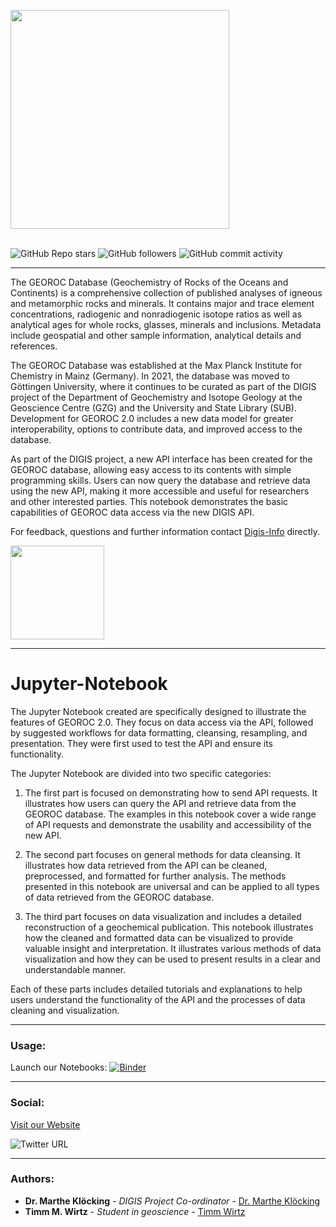 <img src="https://pbs.twimg.com/media/E0m6c9FX0AIX0p1.png" style="height:350px" align="center"/> <br><br>


![GitHub Repo stars](https://img.shields.io/github/stars/tmwProjects/Georoc_jupyter?style=social) ![GitHub followers](https://img.shields.io/github/followers/tmwProjects?style=social) ![GitHub commit activity](https://img.shields.io/github/commit-activity/w/tmwProjects/Georoc_jupyter) 

***

The GEOROC Database (Geochemistry of Rocks of the Oceans and Continents) is a comprehensive collection of published analyses of igneous and metamorphic rocks and minerals. It contains major and trace element concentrations, radiogenic and nonradiogenic isotope ratios as well as analytical ages for whole rocks, glasses, minerals and inclusions. Metadata include geospatial and other sample information, analytical details and references.

The GEOROC Database was established at the Max Planck Institute for Chemistry in Mainz (Germany). In 2021, the database was moved to Göttingen University, where it continues to be curated as part of the DIGIS project of the Department of Geochemistry and Isotope Geology at the Geoscience Centre (GZG) and the University and State Library (SUB). Development for GEOROC 2.0 includes a new data model for greater interoperability, options to contribute data, and improved access to the database.

As part of the DIGIS project, a new API interface has been created for the GEOROC database, allowing easy access to its contents
with simple programming skills. Users can now query the database and retrieve data using the new API, making it more accessible 
and useful for researchers and other interested parties. This notebook demonstrates the basic capabilities of GEOROC data access via the new DIGIS API. 

For feedback, questions and further information contact [Digis-Info](mailto:digis-info@uni-goettingen.de) directly.


<img src="https://mirrors.creativecommons.org/presskit/buttons/88x31/png/by-nc-sa.png" width="150" />

***

# Jupyter-Notebook

The Jupyter Notebook created are specifically designed to illustrate the features of GEOROC 2.0. They focus on data access via the API, followed by suggested workflows for data formatting, cleansing, resampling, and presentation. They were first used to test the API and ensure its functionality.

The Jupyter Notebook are divided into two specific categories:

1. The first part is focused on demonstrating how to send API requests. It illustrates how users can query the API and retrieve data from the GEOROC database. The examples in this notebook cover a wide range of API requests and demonstrate the usability and accessibility of the new API.

2. The second part focuses on general methods for data cleansing. It illustrates how data retrieved from the API can be cleaned, preprocessed, and formatted for further analysis. The methods presented in this notebook are universal and can be applied to all types of data retrieved from the GEOROC database.

3. The third part focuses on data visualization and includes a detailed reconstruction of a geochemical publication. This notebook illustrates how the cleaned and formatted data can be visualized to provide valuable insight and interpretation. It illustrates various methods of data visualization and how they can be used to present results in a clear and understandable manner.

Each of these parts includes detailed tutorials and explanations to help users understand the functionality of the API and the processes of data cleaning and visualization.

***

### Usage:

Launch our Notebooks: [![Binder](https://mybinder.org/badge_logo.svg)](https://mybinder.org/v2/gh/tmwProjects/Georoc_jupyter/HEAD?labpath=DIGIS_GeoRoc.ipynb)

***

### Social:

[Visit our Website](https://georoc.mpch-mainz.gwdg.de/georoc/)

![Twitter URL](https://img.shields.io/twitter/url?style=social&url=https%3A%2F%2Ftwitter.com%2FDIGISgeo)

***

### Authors:

* **Dr. Marthe Klöcking** - *DIGIS Project Co-ordinator* - [Dr. Marthe Klöcking](https://www.uni-goettingen.de/en/644510.html)
* **Timm M. Wirtz** - *Student in geoscience* - [Timm Wirtz](https://github.com/tmwProjects/)